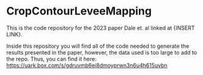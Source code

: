 # CropContourLeveeMapping

This is the code repository for the 2023 paper Dale et. al linked at {INSERT LINK}. 

Inside this repository you will find all of the code needed to generate the results presented in the paper, however, the data used is too large to add to the repo. Thus, you can find it here: https://uark.box.com/s/gdruvmb6ei8dmoyprwn3n6u4h615uvbn
